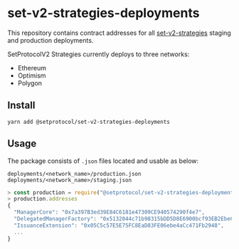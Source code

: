 # set-v2-strategies-deployments

This repository contains contract addresses for all [set-v2-strategies][1] staging and production deployments.

SetProtocolV2 Strategies currently deploys to three networks:
+ Ethereum
+ Optimism
+ Polygon

## Install

```
yarn add @setprotocol/set-v2-strategies-deployments
```

## Usage

The package consists of `.json` files located and usable as below:

```
deployments/<network_name>/production.json
deployments/<network_name>/staging.json
```

```js
> const production = require("@setprotocol/set-v2-strategies-deployments/deployments/ethereum/production");
> production.addresses
{
  "ManagerCore": "0x7a397B3ed39E84C6181e47309CE940574290f4e7",
  "DelegatedManagerFactory": "0x5132044c71b98315bDD5D8E6900bcf93EB2EbeC0",
  "IssuanceExtension": "0x05C5c57E5E75FC8EaD83FE06ebe4aCc471Fb2948",
  ...
}
```


[1]: https://github.com/SetProtocol/set-v2-strategies
